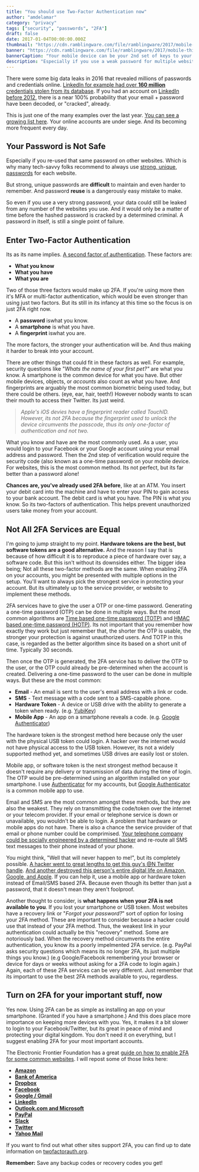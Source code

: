 ```yaml
---
title: "You should use Two-Factor Authentication now"
author: "amdelamar"
category: "privacy"
tags: ["security", "passwords", "2FA"]
draft: false
date: 2017-01-04T00:00:00.000Z
thumbnail: "https://cdn.ramblingware.com/file/ramblingware/2017/mobile-thief-640.jpg"
banner: "https://cdn.ramblingware.com/file/ramblingware/2017/mobile-thief-1240.jpg"
bannerCaption: "Your mobile device can be your 2nd set of keys to your digital kingdom. (Photo Credit: Kaique Rocha)"
description: "Especially if you use a weak password for multiple websites. Enabling 2FA everywhere will help protect your internet identity from the next big leak."
---
```


There were some big data leaks in 2016 that revealed millions of passwords and credentials online. [LinkedIn for example had over **160 million** credentials stolen from its database](http://arstechnica.com/security/2016/06/how-linkedins-password-sloppiness-hurts-us-all/). If you had an account on [LinkedIn before 2012](https://blog.linkedin.com/2016/05/18/protecting-our-members), there is a near 100% probability that your email + password have been decoded, or "cracked", already.

This is just one of the many examples over the last year. [You can see a growing list here](https://haveibeenpwned.com/PwnedWebsites). Your online accounts are under siege. And its becoming more frequent every day.

## Your Password is Not Safe

Especially if you re-used that same password on other websites. Which is why many tech-savvy folks recommend to always use [strong, unique, passwords](https://xkcd.com/936/) for each website.

But strong, unique passwords are **difficult** to maintain and even harder to remember. And password **reuse** is a dangerously easy mistake to make.

So even if you use a very strong password, your data could still be leaked from any number of the websites you use. And it would only be a matter of time before the hashed password is cracked by a determined criminal. A password in itself, is still a single point of failure.

## Enter Two-Factor Authentication

Its as its name implies. [A second factor of authentication](https://www.icann.org/news/blog/what-is-two-factor-authentication). These factors are:

* **What you know**
* **What you have**
* **What you are**

Two of those three factors would make up 2FA. If you're using more then it's MFA or multi-factor authentication, which would be even stronger than using just two factors. But its still in its infancy at this time so the focus is on just 2FA right now.

* A **password** iswhat you know.
* A **smartphone** is what you have.
* A **fingerprint** iswhat you are.

The more factors, the stronger your authentication will be. And thus making it harder to break into your account.

There are other things that could fit in these factors as well. For example, security questions like "_Whats the name of your first pet?"_ are what you know. A smartphone is the common device for what you have. But other mobile devices, objects, or _accounts_ also count as what you have. And fingerprints are arguably the most common biometric being used today, but there could be others. (eye, ear, hair, teeth!) However nobody wants to scan their mouth to access their Twitter. Its just weird.

> _Apple's iOS devies have a fingerprint reader called TouchID. However, its not 2FA because the fingerprint used to unlock the device circumvents the passcode, thus its only one-factor of authentication and not two._

What you know and have are the most commonly used. As a user, you would login to your Facebook or your Google account using your email address and password. Then the 2nd step of verification would require the security code (also known as a one-time password) on your mobile device. For websites, this is the most common method. Its not perfect, but its far better than a password alone!

**Chances are, you've already used 2FA before**, like at an ATM. You insert your debit card into the machine and have to enter your PIN to gain access to your bank account. The debit card is what you have. The PIN is what you know. So its two-factors of authentication. This helps prevent unauthorized users take money from your account.

## Not All 2FA Services are Equal

I'm going to jump straight to my point. **Hardware tokens are the best, but software tokens are a good alternative.** And the reason I say that is because of how difficult it is to reproduce a piece of hardware over say, a software code. But this isn't without its downsides either. The bigger idea being; Not all these two-factor methods are the same. When enabling 2FA on your accounts, you might be presented with multiple options in the setup. You'll want to always pick the strongest service in protecting your account. But its ultimately up to the service provider, or website to implement these methods.

2FA services have to give the user a OTP or one-time password. Generating a one-time password (OTP) can be done in multiple ways. But the most common algorithms are [Time based one-time password (TOTP)](https://en.wikipedia.org/wiki/Time-based_One-time_Password_Algorithm) and [HMAC based one-time password (HOTP)](https://en.wikipedia.org/wiki/HMAC-based_One-time_Password_Algorithm). Its not important that you remember how exactly they work but just remember that, the shorter the OTP is usable, the stronger your protection is against unauthorized users. And TOTP in this case, is regarded as the better algorithm since its based on a short unit of time. Typically 30 seconds.  

Then once the OTP is generated, the 2FA service has to deliver the OTP to the user, or the OTP could already be pre-determined when the account is created. Delivering a one-time password to the user can be done in multiple ways. But these are the most common:

* **Email** - An email is sent to the user's email address with a link or code.
* **SMS** - Text message with a code sent to a SMS-capable phone.
* **Hardware Token** - A device or USB drive with the ability to generate a token when ready. (e.g. [YubiKey](https://en.wikipedia.org/wiki/YubiKey))
* **Mobile App** - An app on a smartphone reveals a code. (e.g. [Google Authenticator](https://en.wikipedia.org/wiki/Google_Authenticator))

The hardware token is the strongest method here because only the user with the physical USB token could login. A hacker over the internet would not have physical access to the USB token. However, its not a widely supported method yet, and sometimes USB drives are easily lost or stolen.

Mobile app, or software token is the next strongest method because it doesn't require any delivery or transmission of data during the time of login. The OTP would be pre-determined using an algorithm installed on your smartphone. I use [Authenticator](https://mattrubin.me/authenticator/) for my accounts, but [Google Authenticator](https://en.wikipedia.org/wiki/Google_Authenticator) is a common mobile app to use.

Email and SMS are the most common amongst these methods, but they are also the weakest. They rely on transmitting the code/token over the internet or your telecom provider. If your email or telephone service is down or unavailable, you wouldn't be able to login. A problem that hardware or mobile apps do not have. There is also a chance the service provider of that email or phone number could be comprimised. [Your telephone company could be socially engineered by a determined hacker](https://www.youtube.com/watch?v=lc7scxvKQOo) and re-route all SMS text messages to their phone instead of your phone.

You might think, "Well that will never happen to me!", but its completely possible. [A hacker went to great lengths to get this guy's @N Twitter handle](http://arstechnica.com/security/2014/01/picking-up-the-pieces-after-the-n-twitter-account-theft/). [And another destroyed this person's entire digital life on Amazon, Google, and Apple](https://www.wired.com/2012/08/apple-amazon-mat-honan-hacking/). If you can help it, use a mobile app or hardware token instead of Email/SMS based 2FA. Because even though its better than just a password, that it doesn't mean they aren't foolproof.

Another thought to consider, is **what happens when your 2FA is not available to you**. If you lost your smartphone or USB token. Most websites have a recovery link or "_Forgot your password?_" sort of option for losing your 2FA method. These are important to consider because a hacker could use that instead of your 2FA method. Thus, the weakest link in your authentication could actually be this "recovery" method. Some are notoriously bad. When the recovery method circumvents the entire authentication, you know its a poorly impelmented 2FA service. (e.g. PayPal asks security questions which means its no longer 2FA, its just multiple things you know.) (e.g Google/Facebook remembering your browser or device for days or weeks without asking for a 2FA code to login again.) Again, each of these 2FA services can be very different. Just remember that its important to use the best 2FA methods available to you, regardless.

## Turn on 2FA for your important stuff, now

Yes now. Using 2FA can be as simple as installing an app on your smartphone. (Granted if you have a smartphone.) And this does place more importance on keeping more devices with you. Yes, it makes it a bit slower to login to your Facebook/Twitter, but its great in peace of mind and protecting your digital kingdom. You don't need it on everything, but I suggest enabling 2FA for your most important accounts.

The Electronic Frontier Foundation has a great [guide on how to enable 2FA for some common websites](https://www.eff.org/deeplinks/2016/12/12-days-2fa-how-enable-two-factor-authentication-your-online-accounts). I will repost some of those links here:

* [**Amazon**](https://www.eff.org/deeplinks/2016/12/how-enable-two-factor-authentication-amazon)
* [**Bank of America**](https://www.eff.org/deeplinks/2016/12/how-enable-two-factor-authentication-bank-america)
* [**Dropbox**](https://www.eff.org/deeplinks/2016/12/how-enable-two-factor-authentication-dropbox)
* [**Facebook**](https://www.eff.org/deeplinks/2016/12/how-enable-two-factor-authentication-facebook)
* [**Google / Gmail**](https://www.eff.org/deeplinks/2016/12/how-enable-two-factor-authentication-gmail-and-google)
* [**LinkedIn**](https://www.eff.org/deeplinks/2016/12/how-enable-two-factor-authentication-linkedin)
* [**Outlook.com and Microsoft**](https://www.eff.org/deeplinks/2016/12/how-enable-two-factor-authentication-outlookcom-and-microsoft)
* [**PayPal**](https://www.eff.org/deeplinks/2016/12/how-enable-two-factor-authentication-paypal)
* [**Slack**](https://www.eff.org/deeplinks/2016/12/how-enable-two-factor-authentication-slack)
* [**Twitter**](https://www.eff.org/deeplinks/2016/12/how-enable-two-factor-authentication-twitter)
* [**Yahoo Mail**](https://www.eff.org/deeplinks/2016/12/how-enable-two-factor-authentication-yahoo-mail)

If you want to find out what other sites support 2FA, you can find up to date information on [twofactorauth.org](https://twofactorauth.org/).

**Remember:** Save any backup codes or recovery codes you get!
